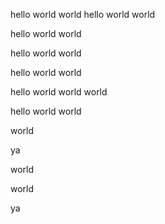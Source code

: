 hello world world
hello world world

hello world world

hello world world

hello world world

hello world world
world

hello world world

world

ya

world

world

ya
